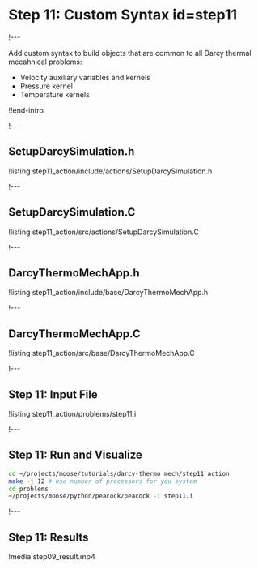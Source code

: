 # Step 11: Custom Syntax id=step11

!---

Add custom syntax to build objects that are common to all Darcy thermal mecahnical problems:

- Velocity auxiliary variables and kernels
- Pressure kernel
- Temperature kernels

!!end-intro

!---

## SetupDarcySimulation.h

!listing step11_action/include/actions/SetupDarcySimulation.h

!---

## SetupDarcySimulation.C

!listing step11_action/src/actions/SetupDarcySimulation.C

!---

## DarcyThermoMechApp.h

!listing step11_action/include/base/DarcyThermoMechApp.h

!---

## DarcyThermoMechApp.C

!listing step11_action/src/base/DarcyThermoMechApp.C

!---

## Step 11: Input File

!listing step11_action/problems/step11.i

!---

## Step 11: Run and Visualize

```bash
cd ~/projects/moose/tutorials/darcy-thermo_mech/step11_action
make -j 12 # use number of processors for you system
cd problems
~/projects/moose/python/peacock/peacock -i step11.i
```

!---

## Step 11: Results

!media step09_result.mp4
